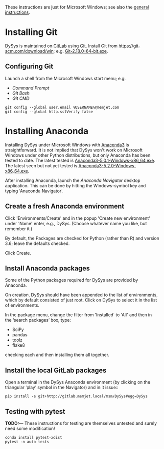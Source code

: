 These instructions are just for Microsoft Windows; see also the
[general instructions](./README.md).

# Installing Git

DySys is maintained on [GitLab](https://gitlab.memjet.local/msm/DySys)
using [Git](https://git-scm.com).  Install Git from
<https://git-scm.com/download/win>;
e.g. [Git-2.18.0-64-bit.exe](https://github.com/git-for-windows/git/releases/download/v2.18.0.windows.1/Git-2.18.0-64-bit.exe).

## Configuring Git

Launch a shell from the Microsoft Windows start menu; e.g.
- *Command Prompt*
- *Git Bash* 
- *Git CMD* 

```shell
git config --global user.email %USERNAME%@memjet.com
git config --global http.sslVerify false
```

# Installing Anaconda

Installing DySys under Microsoft Windows with
[Anaconda3](https://www.anaconda.com/download/#windows) is
straightforward.  It is not implied that DySys won't work on Microsoft
Windows under other Python distributions, but only Anaconda has been
tested to date.  The latest tested is
[Anaconda3-5.0.1-Windows-x86_64.exe](
https://repo.continuum.io/archive/Anaconda3-5.0.1-Windows-x86_64.exe).
The latest seen but not yet tested is
[Anaconda3-5.2.0-Windows-x86_64.exe](https://repo.anaconda.com/archive/Anaconda3-5.2.0-Windows-x86_64.exe).

After installing Anaconda, launch the *Anaconda Navigator* desktop
application.  This can be done by hitting the Windows-symbol key and
typing 'Anaconda Navigator'.

## Create a fresh Anaconda environment

Click 'Environments/Create' and in the popup 'Create new environment' under 'Name' enter, e.g., DySys.  (Choose whatever name you like, but remember it.)

By default, the Packages are checked for Python (rather than R) and version 3.6; leave the defaults checked.

Click Create.

## Install Anaconda packages

Some of the Python packages required for DySys are provided by Anaconda.

On creation, DySys should have been appended to the list of environments, which by default consisted of just root.  Click on DySys to select it in the list of environments.

In the package menu, change the filter from 'Installed' to 'All' and then in the ‘search packages’ box, type:
* SciPy
* pandas
* toolz
* flake8

checking each and then installing them all together.

## Install the local GitLab packages

Open a terminal in the DySys Anaconda environment (by clicking on the
triangular ‘play’ symbol in the Navigator) and in it issue::

```shell
pip install -e git+http://gitlab.memjet.local/msm/DySys#egg=DySys
```

## Testing with pytest

**TODO:—** These instructions for testing are themselves untested and
surely need some modification!

```shell
conda install pytest-xdist
pytest -n auto tests
```

